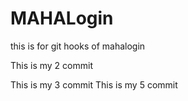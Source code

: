 # MAHALogin
this is for git hooks  of mahalogin

This is my 2 commit

This is my 3 commit
This is my 5 commit

